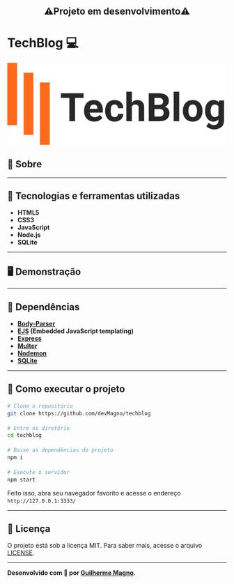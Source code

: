 <h2 align="center">⚠️Projeto em desenvolvimento⚠️</h2>

# TechBlog 💻
<p align="center">
<img src="public/img/logo_techblog.svg" alt="TechBlog" title="TechBlog">
</p>

## 📖 Sobre   


---

## 🚀 Tecnologias e ferramentas utilizadas
- **HTML5**
- **CSS3**
- **JavaScript**
- **Node.js**
- **SQLite**

---

## 🖥️ Demonstração


---

## 🧰 Dependências
- **[Body-Parser](https://www.npmjs.com/package/body-parser)**
- **[EJS](https://ejs.co/) (Embedded JavaScript templating)**
- **[Express](https://expressjs.com/pt-br/)**
- **[Multer](https://www.npmjs.com/package/multer)**
- **[Nodemon](https://nodemon.io/)**
- **[SQLite](https://www.sqlite.org/index.html)**

---
## 🔧 Como executar o projeto
```bash
# Clone o repositório
git clone https://github.com/devMagno/techblog

# Entre no diretório
cd techblog

# Baixe as dependências do projeto
npm i

# Execute o servidor
npm start
```
Feito isso, abra seu navegador favorito e acesse o endereço `http://127.0.0.1:3333/`

---

## 📝 Licença

O projeto está sob a licença MIT. Para saber mais, acesse o arquivo [LICENSE](https://github.com/devMagno/techblog/blob/main/LICENSE).

---
**Desenvolvido com 🧡 por [Guilherme Magno](https://github.com/devmagno/).**